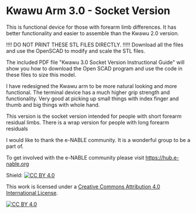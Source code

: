 # Kwawu Arm 3.0 - Socket Version

This is functional device for those with forearm limb differences. It has better functionality and easier to assemble than the Kwawu 2.0 version.

!!!! DO NOT PRINT THESE STL FILES DIRECTLY. !!!!!
Download all the files and use the OpenSCAD to modify and scale the STL files.

The included PDF file "Kwawu 3.0 Socket Version Instructional Guide" will show you how to download the Open SCAD program and use the code in these files to size this model.

I have redesigned the Kwawu arm to be more natural looking and more functional. The terminal device has a much higher grip strength and functionality. Very good at picking up small things with index finger and thumb and big things with whole hand.

This version is the socket version intended for people with short forearm residual limbs.
There is a wrap version for people with long forearm residuals

I would like to thank the e-NABLE community. It is a wonderful group to be a part of.

To get involved with the e-NABLE community please visit https://hub.e-nable.org

Shield: [![CC BY 4.0][cc-by-shield]][cc-by]

This work is licensed under a
[Creative Commons Attribution 4.0 International License][cc-by].

[![CC BY 4.0][cc-by-image]][cc-by]

[cc-by]: http://creativecommons.org/licenses/by/4.0/
[cc-by-image]: https://i.creativecommons.org/l/by/4.0/88x31.png
[cc-by-shield]: https://img.shields.io/badge/License-CC%20BY%204.0-lightgrey.svg
